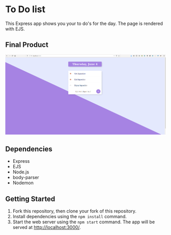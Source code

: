 # To Do list

This Express app shows you your to do's for the day. The page is rendered with EJS. 

## Final Product

![`Home page`](https://raw.githubusercontent.com/anneloes94/To-Do-list/master/docs/Screenshot.png)


## Dependencies

- Express
- EJS
- Node.js
- body-parser
- Nodemon


## Getting Started

1. Fork this repository, then clone your fork of this repository.
2. Install dependencies using the `npm install` command.
3. Start the web server using the `npm start` command. The app will be served at <http://localhost:3000/>.